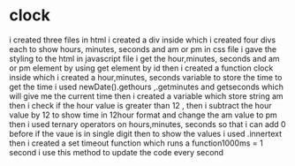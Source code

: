 # clock
i created three files in html i created a div inside which i created four divs each to show hours, minutes, seconds and am or pm in css file i gave the styling to the html in javascript file i get the hour,minutes, seconds and am or pm  element by using get element by id then i created a function clock inside which i created a hour,minutes, seconds variable to store the time to get the time i used newDate().gethours ,.getminutes and getseconds which will give me the current time then i created a variable which store string am then i check if the hour value is greater than 12 , then  i subtract the hour value by 12 to show time in 12hour format and change the am value to pm then i used ternary operators on hours,minutes, seconds so that i can add 0 before if the vaue is in single digit 
then to show the values i used .innertext then i created a set timeout function which runs a function1000ms = 1  second i use this method to update the code every second
